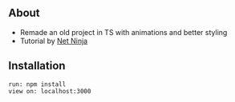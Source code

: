 ## About

- Remade an old project in TS with animations and better styling
- Tutorial by [Net Ninja](https://www.youtube.com/watch?v=ZCKohZwGZMw&list=PL4cUxeGkcC9iQ7g2eoNXHCJBBBz40S_Lm&index=1)

## Installation

`run: npm install`<br/>
`view on: localhost:3000`
